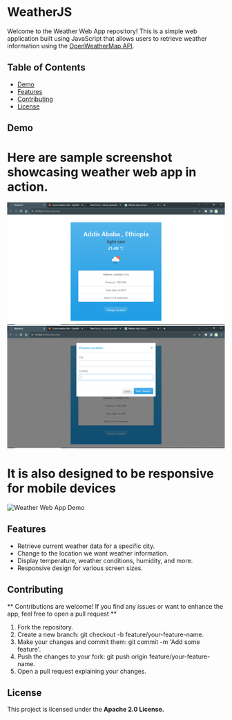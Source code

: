 # WeatherJS

Welcome to the Weather Web App repository! This is a simple web application built using JavaScript that allows users to retrieve weather information using the [OpenWeatherMap API](https://api.openweathermap.org).

## Table of Contents

- [Demo](#demo)
- [Features](#features)
- [Contributing](#contributing)
- [License](#license)

## Demo

# Here are sample  screenshot showcasing weather web app in action.
![Weather Web App Demo](images/Screenshot1.png)
![Weather Web App Demo](images/Screenshot2.png)

# It is also designed to be responsive for mobile devices
![Weather Web App Demo](images/Screenshot3.png)

## Features

- Retrieve current weather data for a specific city.
- Change to the location we want weather information.
- Display temperature, weather conditions, humidity, and more.
- Responsive design for various screen sizes.

## Contributing
** Contributions are welcome! If you find any issues or want to enhance the app, feel free to open a pull request **

1. Fork the repository.
2. Create a new branch: git checkout -b feature/your-feature-name.
3. Make your changes and commit them: git commit -m 'Add some feature'.
4. Push the changes to your fork: git push origin feature/your-feature-name.
5. Open a pull request explaining your changes.

 ##  License
This project is licensed under the **Apache 2.0 License.**

